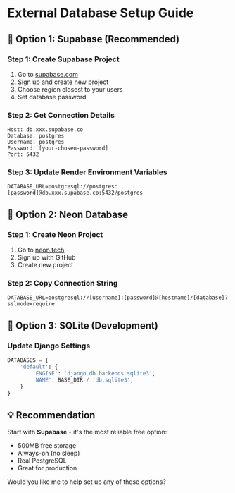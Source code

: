 # External Database Setup Guide

## 🎯 Option 1: Supabase (Recommended)

### Step 1: Create Supabase Project
1. Go to [supabase.com](https://supabase.com)
2. Sign up and create new project
3. Choose region closest to your users
4. Set database password

### Step 2: Get Connection Details
```
Host: db.xxx.supabase.co
Database: postgres
Username: postgres
Password: [your-chosen-password]
Port: 5432
```

### Step 3: Update Render Environment Variables
```
DATABASE_URL=postgresql://postgres:[password]@db.xxx.supabase.co:5432/postgres
```

## 🎯 Option 2: Neon Database

### Step 1: Create Neon Project
1. Go to [neon.tech](https://neon.tech)
2. Sign up with GitHub
3. Create new project

### Step 2: Copy Connection String
```
DATABASE_URL=postgresql://[username]:[password]@[hostname]/[database]?sslmode=require
```

## 🎯 Option 3: SQLite (Development)

### Update Django Settings
```python
DATABASES = {
    'default': {
        'ENGINE': 'django.db.backends.sqlite3',
        'NAME': BASE_DIR / 'db.sqlite3',
    }
}
```

## 💡 Recommendation

Start with **Supabase** - it's the most reliable free option:
- 500MB free storage
- Always-on (no sleep)
- Real PostgreSQL 
- Great for production

Would you like me to help set up any of these options?
